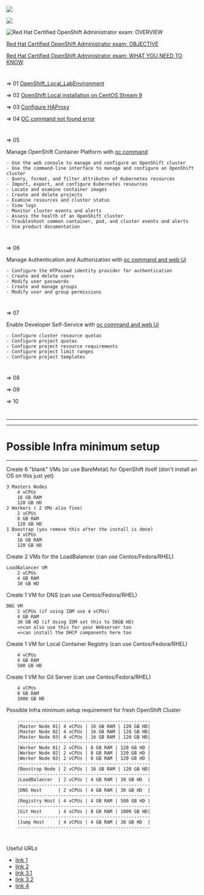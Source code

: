 
![](https://img.shields.io/badge/OpenShift-platform-red?logo=RedHatOpenShift&style=flat)

![](https://img.shields.io/badge/RedHatOpenShiftAdministration-EX280K-red)


![Red Hat Certified OpenShift Administrator exam: OVERVIEW](https://www.redhat.com/en/services/training/red-hat-certified-openshift-administrator-exam?section=overview)

[Red Hat Certified OpenShift Administrator exam: OBJECTIVE](https://www.redhat.com/en/services/training/red-hat-certified-openshift-administrator-exam?section=objectives)

[Red Hat Certified OpenShift Administrator exam: WHAT YOU NEED TO KNOW](https://www.redhat.com/en/services/training/red-hat-certified-openshift-administrator-exam?section=what-you-need-to-know)

#
=> 01 [OpenShift_Local_LabEnvironment](https://github.com/Adrianhein/My_ex280_preparation/blob/main/OpenShift_Local_LabEnv_0.2.pdf)

=> 02 [OpenShift Local installation on CentOS Stream 9](https://github.com/Adrianhein/My_ex280_preparation/blob/main/OpenShift%20Local%20installation%20on%20CentOS%20Stream%209.pdf)

=> 03 [Configure HAProxy](https://github.com/Adrianhein/My_ex280_preparation/blob/main/haproxy%20configuring)

=> 04 [OC command not found error](https://github.com/Adrianhein/My_ex280_preparation/blob/main/If%20oc%20command%20not%20found)
#
=> 05 

Manage OpenShift Container Platform with [oc command](https://github.com/Adrianhein/My_ex280_preparation/blob/main/OC_Command_Usage.md)

    - Use the web console to manage and configure an OpenShift cluster
    - Use the command-line interface to manage and configure an OpenShift cluster
    - Query, format, and filter attributes of Kubernetes resources
    - Import, export, and configure Kubernetes resources
    - Locate and examine container images
    - Create and delete projects
    - Examine resources and cluster status
    - View logs
    - Monitor cluster events and alerts
    - Assess the health of an OpenShift cluster
    - Troubleshoot common container, pod, and cluster events and alerts
    - Use product documentation
#
=> 06 

Manage Authentication and Authorization with [oc command and web Ui](https://github.com/Adrianhein/My_ex280_preparation/blob/main/Manage%20Authentication%20and%20Authorization.md)

    - Configure the HTPasswd identity provider for authentication
    - Create and delete users
    - Modify user passwords
    - Create and manage groups
    - Modify user and group permissions

#
=> 07 

Enable Developer Self-Service with [oc command and web Ui](https://github.com/Adrianhein/My_ex280_preparation/blob/main/Enable%20Developer%20Self-Service.md)

    - Configure cluster resource quotas
    - Configure project quotas
    - Configure project resource requirements
    - Configure project limit ranges
    - Configure project templates
#

=> 08 []()

=> 09 []()

=> 10 []()

#

--------------------------------------------------------------------------------------------------------------------------------------------
--------------------------------------------------------------------------------------------------------------------------------------------
#  Possible Infra minimum setup
--------------------------------------------------------------------------------------------------------------------------------------------

Create 6 "blank" VMs (or use BareMetal) for OpenShift itself (don't install an OS on this just yet)

    3 Masters Nodes
        4 vCPUs
        16 GB RAM
        120 GB HD
    2 Workers ( 2 VMs also fine)
        2 vCPUs
        8 GB RAM
        120 GB HD
    1 Boostrap (you remove this after the install is done)
        4 vCPUs
        16 GB RAM
        120 GB HD


Create 2 VMs for the LoadBalancer (can use Centos/Fedora/RHEL)

    LoadBalancer VM
        2 vCPUs
        4 GB RAM
        30 GB HD

Create 1 VM for DNS (can use Centos/Fedora/RHEL)

    DNS VM
        2 vCPUs (if using IDM use 4 vCPUs)
        4 GB RAM
        30 GB HD (if Using IDM set this to 50GB HD)
        =>can also use this for your Webserver too
        =>can install the DHCP components here too

Create 1 VM for Local Container Registry (can use Centos/Fedora/RHEL)

        4 vCPUs
        4 GB RAM
        500 GB HD

Create 1 VM for Git Server (can use Centos/Fedora/RHEL)

        4 vCPUs
        8 GB RAM
        1000 GB HD

Possible Infra minimum setup requirement for fresh OpenShift Cluster

        -------------------------------------------------
        |Master Node 01| 4 vCPUs | 16 GB RAM | 120 GB HD|
        |Master Node 02| 4 vCPUs | 16 GB RAM | 120 GB HD|
        |Master Node 03| 4 vCPUs | 16 GB RAM | 120 GB HD|
        -------------------------------------------------
        |Worker Node 01| 2 vCPUs | 8 GB RAM | 120 GB HD |
        |Worker Node 02| 2 vCPUs | 8 GB RAM | 120 GB HD |
        |Worker Node 03| 2 vCPUs | 8 GB RAM | 120 GB HD |
        -------------------------------------------------
        |Boostrap Node | 2 vCPUs | 16 GB RAM | 120 GB HD|
        -------------------------------------------------
        |LoadBalancer  | 2 vCPUs | 4 GB RAM | 30 GB HD  |
        -------------------------------------------------
        |DNS Host      | 2 vCPUs | 4 GB RAM | 30 GB HD  |
        -------------------------------------------------
        |Registry Host | 4 vCPUs | 4 GB RAM | 500 GB HD |
        -------------------------------------------------
        |Git Host      | 4 vCPUs | 8 GB RAM | 1000 GB HD|
        -------------------------------------------------
        |Jump Host     | 4 vCPUs | 4 GB RAM | 30 GB HD  |
        -------------------------------------------------

#
Useful URLs      
- [link 1](https://github.com/mgonzalezo/RedHat_ex280)
- [link 2](https://www.udemy.com/course/openshift-administration/?couponCode=KEEPLEARNING)
- [link 3.1](https://www.youtube.com/watch?v=250cIQ9hY64&list=PLnFCwVWiQz4nE1Y4UPRzJdN9DReAoobMn)
- [link 3.2](https://www.youtube.com/watch?v=V69I-M1AXs4&list=PLnFCwVWiQz4kuAEO3lgGiSkjJtEZSAEtd)
- [link 4](https://github.com/christianh814/openshift-toolbox/tree/master)
#








